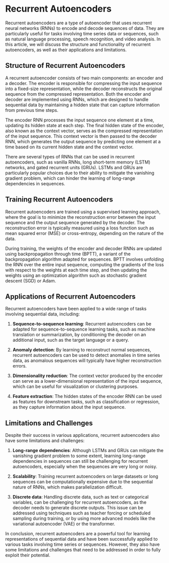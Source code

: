 # Recurrent Autoencoders

Recurrent autoencoders are a type of autoencoder that uses recurrent neural networks (RNNs) to encode and decode sequences of data. They are particularly useful for tasks involving time series data or sequences, such as natural language processing, speech recognition, and video analysis. In this article, we will discuss the structure and functionality of recurrent autoencoders, as well as their applications and limitations.

## Structure of Recurrent Autoencoders

A recurrent autoencoder consists of two main components: an encoder and a decoder. The encoder is responsible for compressing the input sequence into a fixed-size representation, while the decoder reconstructs the original sequence from the compressed representation. Both the encoder and decoder are implemented using RNNs, which are designed to handle sequential data by maintaining a hidden state that can capture information from previous time steps.

The encoder RNN processes the input sequence one element at a time, updating its hidden state at each step. The final hidden state of the encoder, also known as the context vector, serves as the compressed representation of the input sequence. This context vector is then passed to the decoder RNN, which generates the output sequence by predicting one element at a time based on its current hidden state and the context vector.

There are several types of RNNs that can be used in recurrent autoencoders, such as vanilla RNNs, long short-term memory (LSTM) networks, and gated recurrent units (GRUs). LSTMs and GRUs are particularly popular choices due to their ability to mitigate the vanishing gradient problem, which can hinder the learning of long-range dependencies in sequences.

## Training Recurrent Autoencoders

Recurrent autoencoders are trained using a supervised learning approach, where the goal is to minimize the reconstruction error between the input sequence and the output sequence generated by the decoder. The reconstruction error is typically measured using a loss function such as mean squared error (MSE) or cross-entropy, depending on the nature of the data.

During training, the weights of the encoder and decoder RNNs are updated using backpropagation through time (BPTT), a variant of the backpropagation algorithm adapted for sequences. BPTT involves unfolding the RNN over the entire input sequence, computing the gradients of the loss with respect to the weights at each time step, and then updating the weights using an optimization algorithm such as stochastic gradient descent (SGD) or Adam.

## Applications of Recurrent Autoencoders

Recurrent autoencoders have been applied to a wide range of tasks involving sequential data, including:

1. **Sequence-to-sequence learning**: Recurrent autoencoders can be adapted for sequence-to-sequence learning tasks, such as machine translation or summarization, by conditioning the decoder on an additional input, such as the target language or a query.

2. **Anomaly detection**: By learning to reconstruct normal sequences, recurrent autoencoders can be used to detect anomalies in time series data, as anomalous sequences will typically have higher reconstruction errors.

3. **Dimensionality reduction**: The context vector produced by the encoder can serve as a lower-dimensional representation of the input sequence, which can be useful for visualization or clustering purposes.

4. **Feature extraction**: The hidden states of the encoder RNN can be used as features for downstream tasks, such as classification or regression, as they capture information about the input sequence.

## Limitations and Challenges

Despite their success in various applications, recurrent autoencoders also have some limitations and challenges:

1. **Long-range dependencies**: Although LSTMs and GRUs can mitigate the vanishing gradient problem to some extent, learning long-range dependencies in sequences can still be challenging for recurrent autoencoders, especially when the sequences are very long or noisy.

2. **Scalability**: Training recurrent autoencoders on large datasets or long sequences can be computationally expensive due to the sequential nature of RNNs, which makes parallelization difficult.

3. **Discrete data**: Handling discrete data, such as text or categorical variables, can be challenging for recurrent autoencoders, as the decoder needs to generate discrete outputs. This issue can be addressed using techniques such as teacher forcing or scheduled sampling during training, or by using more advanced models like the variational autoencoder (VAE) or the transformer.

In conclusion, recurrent autoencoders are a powerful tool for learning representations of sequential data and have been successfully applied to various tasks involving time series or sequences. However, they also have some limitations and challenges that need to be addressed in order to fully exploit their potential.
